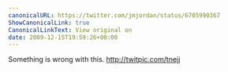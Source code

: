 ```yaml
---
canonicalURL: https://twitter.com/jmjordan/status/6705990367
ShowCanonicalLink: true
CanonicalLinkText: View original on
date: 2009-12-15T19:59:26+00:00
---
```

Something is wrong with this.  http://twitpic.com/tnejj